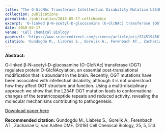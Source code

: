 ```yaml
---
title: "The O-GlcNAc Transferase Intellectual Disability Mutation L254F Distorts the TPR Helix"
collection: publications
permalink: /publication/2018-05-17-cellchembio
excerpt: 'O-linked β-N-acetyl-D-glucosamine (O-GlcNAc) transferase (OGT) regulates protein O-GlcNAcylation, an essential post-translational modification that is abundant in the brain. Recently, OGT mutations have been associated with intellectual disability, although it is not understood how they affect OGT structure and function. Using a multi-disciplinary approach we show that the L254F OGT mutation leads to conformational changes of the tetratricopeptide repeats and reduced activity, revealing the molecular mechanisms contributing to pathogenesis.'
date: 2018-05-17
venue: 'Cell Chemical Biology'
paperurl: 'https://www.sciencedirect.com/science/article/pii/S2451945618300837'
citation: 'Gundogdu M., Llabrés S., Gorelik A., Ferenbach AT., Zachariae U, van Aalten DMF. (2018) Cell Chemical Biology, 25, 5, 513.'
---
```


**Abstract:**

O-linked β-N-acetyl-D-glucosamine (O-GlcNAc) transferase (OGT) regulates protein O-GlcNAcylation, an essential post-translational modification that is abundant in the brain. Recently, OGT mutations have been associated with intellectual disability, although it is not understood how they affect OGT structure and function. Using a multi-disciplinary approach we show that the L254F OGT mutation leads to conformational changes of the tetratricopeptide repeats and reduced activity, revealing the molecular mechanisms contributing to pathogenesis.

[Download paper here](https://www.sciencedirect.com/science/article/pii/S2451945618300837)

**Recommended citation:** Gundogdu M., Llabrés S., Gorelik A., Ferenbach AT., Zachariae U, van Aalten DMF. (2018) Cell Chemical Biology, 25, 5, 513.
